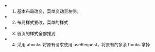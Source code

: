 - 1. 基本布局改变，菜单变动至左侧。
- 2. 布局样式要改，菜单的样式
- 3. 首页的样式全部推到
- 4. 采用 ahooks 将原有请求使用 useRequest，将原有的多余 hooks 拿掉
